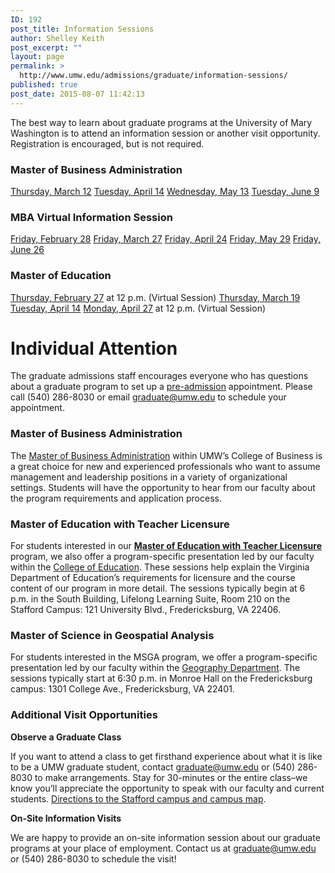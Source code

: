 ```yaml
---
ID: 192
post_title: Information Sessions
author: Shelley Keith
post_excerpt: ""
layout: page
permalink: >
  http://www.umw.edu/admissions/graduate/information-sessions/
published: true
post_date: 2015-08-07 11:42:13
---
```

The best way to learn about graduate programs at the University of Mary Washington is to attend an information session or another visit opportunity. Registration is encouraged, but is not required.
<h3>Master of Business Administration</h3>
<a href="https://admissions.umw.edu/register/MBASessionMarch2020">Thursday, March 12</a>
<a href="https://admissions.umw.edu/register/MBASessionApril2020">Tuesday, April 14</a>
<a href="https://admissions.umw.edu/register/MBASessionMay2020">Wednesday, May 13</a>
<a href="https://admissions.umw.edu/register/MBASessionJune2020">Tuesday, June 9</a>
<h3><strong>MBA Virtual Information Session</strong></h3>
<a href="https://admissions.umw.edu/register/MBAVirtualFeb2020">Friday, February 28</a>
<a href="https://admissions.umw.edu/register/MBAVirtualMarch2020">Friday, March 27</a>
<a href="https://admissions.umw.edu/register/MBAVirtualApril2020">Friday, April 24</a>
<a href="https://admissions.umw.edu/register/MBAVirtualMay2020">Friday, May 29</a>
<a href="https://admissions.umw.edu/register/MBAVirtualMay2020">Friday, June 26</a>
<h3>Master of Education</h3>
<a href="https://admissions.umw.edu/register/EducationVirtualFeb272020">Thursday, February 27</a> at 12 p.m. (Virtual Session)
<a href="https://admissions.umw.edu/register/?id=e0cc49a6-be18-4f3d-835e-0d763ff6dc40">Thursday, March 19</a>
<a href="https://admissions.umw.edu/register/?id=f4b841e7-8bf5-44b3-8f34-a0142f01d972">Tuesday, April 14</a>
<a href="https://admissions.umw.edu/register/EducationVirtualApril2020">Monday, April 27</a> at 12 p.m. (Virtual Session)
<h1>Individual Attention</h1>
The graduate admissions staff encourages everyone who has questions about a graduate program to set up a <a href="http://www.umw.edu/admissions/graduate/advising/">pre-admission</a> appointment. Please call (540) 286-8030 or email <a href="mailto:graduate@umw.edu">graduate@umw.edu</a> to schedule your appointment.
<h3>Master of Business Administration</h3>
The <a href="http://www.umw.edu/admissions/graduate/degrees/mba/">Master of Business Administration</a> within UMW’s College of Business is a great choice for new and experienced professionals who want to assume management and leadership positions in a variety of organizational settings. Students will have the opportunity to hear from our faculty about the program requirements and application process.
<h3>Master of Education with Teacher Licensure</h3>
For students interested in our <a href="http://www.umw.edu/admissions/graduate/degrees/med-teacher-licensure/"><strong>Master of Education with Teacher Licensure</strong></a> program, we also offer a program-specific presentation led by our faculty within the <a href="http://education.umw.edu">College of Education</a>. These sessions help explain the Virginia Department of Education’s requirements for licensure and the course content of our program in more detail. The sessions typically begin at 6 p.m. in the South Building, Lifelong Learning Suite, Room 210 on the Stafford Campus: 121 University Blvd., Fredericksburg, VA 22406.
<h3>Master of Science in Geospatial Analysis</h3>
For students interested in the MSGA program, we offer a program-specific presentation led by our faculty within the <a href="http://cas.umw.edu/geography/">Geography Department</a>. The sessions typically start at 6:30 p.m. in Monroe Hall on the Fredericksburg campus: 1301 College Ave., Fredericksburg, VA 22401.
<h3>Additional Visit Opportunities</h3>
<strong>Observe a Graduate Class</strong>

If you want to attend a class to get firsthand experience about what it is like to be a UMW graduate student, contact <a href="mailto:graduate@umw.edu">graduate@umw.edu</a> or (540) 286-8030 to make arrangements. Stay for 30-minutes or the entire class–we know you’ll appreciate the opportunity to speak with our faculty and current students. <a href="http://www.umw.edu/visitors/stafford-campus/">Directions to the Stafford campus and campus map</a>.

<strong>On-Site Information Visits</strong>

We are happy to provide an on-site information session about our graduate programs at your place of employment. Contact us at <a href="mailto:graduate@umw.edu">graduate@umw.edu</a> or (540) 286-8030 to schedule the visit!